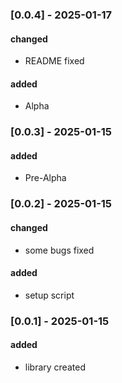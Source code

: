 ### [0.0.4] - 2025-01-17
#### changed
- README fixed
#### added
- Alpha

### [0.0.3] - 2025-01-15
#### added
- Pre-Alpha

### [0.0.2] - 2025-01-15
#### changed
- some bugs fixed
#### added
- setup script

### [0.0.1] - 2025-01-15
#### added
- library created
